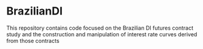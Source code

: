 # BrazilianDI
This repository contains code focused on the Brazilian DI futures contract study and the construction and manipulation of interest rate curves derived from those contracts
